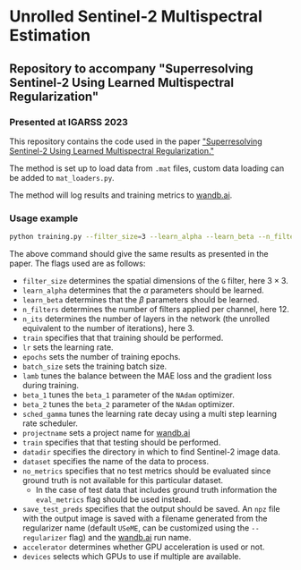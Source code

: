 # Unrolled Sentinel-2 Multispectral Estimation

## Repository to accompany "Superresolving Sentinel-2 Using Learned Multispectral Regularization"
### Presented at IGARSS 2023

This repository contains the code used in the paper ["Superresolving Sentinel-2 Using Learned Multispectral Regularization."](https://ieeexplore.ieee.org/search/searchresult.jsp?newsearch=true&queryText=Armannsson "Correct link here once available...")

The method is set up to load data from `.mat` files, custom data loading can be added to `mat_loaders.py`.

The method will log results and training metrics to [wandb.ai](https://wandb.ai).


### Usage example

```bash
python training.py --filter_size=3 --learn_alpha --learn_beta --n_filters=12 --n_its=3 --train --lr=1e-2 --epochs=40 --batch_size=1 --lamb=0.5 --beta_1=0.98 --beta_2=0.9999 --sched_gamma=0.6 --projectname="igarss-2023" --test --datadir="./dataset" --dataset="escondido_s2" --no_metrics --save_test_preds --accelerator="gpu" --devices=0
```
The above command should give the same results as presented in the paper.
The flags used are as follows:
- `filter_size` determines the spatial dimensions of the `G` filter, here $3 \times 3$.
- `learn_alpha` determines that the $\alpha$ parameters should be learned.
- `learn_beta` determines that the $\beta$ parameters should be learned.
- `n_filters` determines the number of filters applied per channel, here $12$.
- `n_its` determines the number of layers in the network (the unrolled equivalent to the number of iterations), here $3$.
- `train` specifies that that training should be performed.
- `lr` sets the learning rate.
- `epochs` sets the number of training epochs.
- `batch_size` sets the training batch size.
- `lamb` tunes the balance between the MAE loss and the gradient loss during training.
- `beta_1` tunes the `beta_1` parameter of the `NAdam` optimizer.
- `beta_2` tunes the `beta_2` parameter of the `NAdam` optimizer.
- `sched_gamma` tunes the learning rate decay using a multi step learning rate scheduler.
- `projectname` sets a project name for [wandb.ai](https://wandb.ai)
- `train` specifies that that testing should be performed.
- `datadir` specifies the directory in which to find Sentinel-2 image data.
- `dataset` specifies the name of the data to process.
- `no_metrics` specifies that no test metrics should be evaluated since ground truth is not available for this particular dataset. 
  - In the case of test data that includes ground truth information the `eval_metrics` flag should be used instead.
- `save_test_preds` specifies that the output should be saved. An `npz` file with the output image is saved with a filename generated from the regularizer name (default `USeME`, can be customized using the `--regularizer` flag) and the [wandb.ai](https://wandb.ai) run name.
- `accelerator` determines whether GPU acceleration is used or not.
- `devices` selects which GPUs to use if multiple are available.
